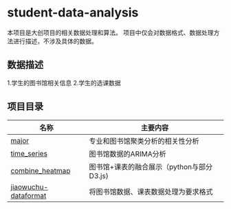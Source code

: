 # student-data-analysis

本项目是大创项目的相关数据处理和算法。
项目中仅会对数据格式、数据处理方法进行描述，不涉及具体的数据。

## 数据描述

1.学生的图书馆相关信息
2.学生的选课数据

## 项目目录

| 名称                                                         | 主要内容                                  |
| ------------------------------------------------------------ | ----------------------------------------- |
| [major](https://github.com/codingClaire/student-data-analysis/tree/master/major) | 专业和图书馆聚类分析的相关性分析          |
| [time_series](https://github.com/codingClaire/student-data-analysis/tree/master/time_series) | 图书馆数据的ARIMA分析                     |
| [combine_heatmap]()                                          | 图书馆+课表的融合展示（python与部分D3.js) |
| [jiaowuchu-dataformat](https://github.com/codingClaire/student-data-analysis/tree/master/jiaowuchu-dataformat) | 将图书馆数据、课表数据处理为要求格式      |

